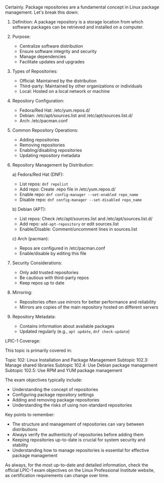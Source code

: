 Certainly. Package repositories are a fundamental concept in Linux package management. Let's break this down:

1. Definition:
   A package repository is a storage location from which software packages can be retrieved and installed on a computer.

2. Purpose:
   - Centralize software distribution
   - Ensure software integrity and security
   - Manage dependencies
   - Facilitate updates and upgrades

3. Types of Repositories:
   - Official: Maintained by the distribution
   - Third-party: Maintained by other organizations or individuals
   - Local: Hosted on a local network or machine

4. Repository Configuration:
   - Fedora/Red Hat: /etc/yum.repos.d/
   - Debian: /etc/apt/sources.list and /etc/apt/sources.list.d/
   - Arch: /etc/pacman.conf

5. Common Repository Operations:
   - Adding repositories
   - Removing repositories
   - Enabling/disabling repositories
   - Updating repository metadata

6. Repository Management by Distribution:

   a) Fedora/Red Hat (DNF):
      - List repos: `dnf repolist`
      - Add repo: Create .repo file in /etc/yum.repos.d/
      - Enable repo: `dnf config-manager --set-enabled repo_name`
      - Disable repo: `dnf config-manager --set-disabled repo_name`

   b) Debian (APT):
      - List repos: Check /etc/apt/sources.list and /etc/apt/sources.list.d/
      - Add repo: `add-apt-repository` or edit sources.list
      - Enable/Disable: Comment/uncomment lines in sources.list

   c) Arch (pacman):
      - Repos are configured in /etc/pacman.conf
      - Enable/disable by editing this file

7. Security Considerations:
   - Only add trusted repositories
   - Be cautious with third-party repos
   - Keep repos up to date

8. Mirroring:
   - Repositories often use mirrors for better performance and reliability
   - Mirrors are copies of the main repository hosted on different servers

9. Repository Metadata:
   - Contains information about available packages
   - Updated regularly (e.g., `apt update`, `dnf check-update`)

LPIC-1 Coverage:

This topic is primarily covered in:

Topic 102: Linux Installation and Package Management
Subtopic 102.3: Manage shared libraries
Subtopic 102.4: Use Debian package management
Subtopic 102.5: Use RPM and YUM package management

The exam objectives typically include:

- Understanding the concept of repositories
- Configuring package repository settings
- Adding and removing package repositories
- Understanding the risks of using non-standard repositories

Key points to remember:
- The structure and management of repositories can vary between distributions
- Always verify the authenticity of repositories before adding them
- Keeping repositories up-to-date is crucial for system security and stability
- Understanding how to manage repositories is essential for effective package management

As always, for the most up-to-date and detailed information, check the official LPIC-1 exam objectives on the Linux Professional Institute website, as certification requirements can change over time.